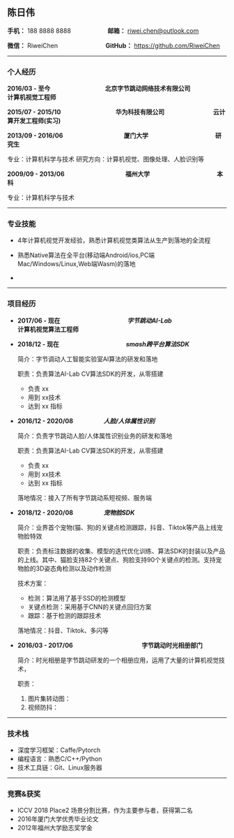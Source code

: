 ## 陈日伟

**手机：** 188 8888 8888　　　　　　**邮箱：** riwei.chen@outlook.com

**微信：** RiweiChen  　　　 　　　　    **GitHub：** https://github.com/RiweiChen



-----------------------

### 个人经历

**2016/03 - 至今**　　　　　　　　　**北京字节跳动网络技术有限公司**　　　　　　　　**计算机视觉工程师**

**2015/07 - 2015/10**　　　　　　　　　**华为科技有限公司**　　　　　　　　**云计算开发工程师(实习)**

**2013/09 - 2016/06**　　　　　　　　　　**厦门大学**　　　　　　　　　　　**研究生**

专业：计算机科学与技术                  研究方向：计算机视觉、图像处理、人脸识别等　　　

**2009/09 - 2013/06**　　　　　　　　　　**福州大学**　　　　　　　　　　　**本科**

专业：计算机科学与技术　　　

------------------------

### 专业技能

* 4年计算机视觉开发经验，熟悉计算机视觉类算法从生产到落地的全流程

* 熟悉Native算法在全平台(移动端Android/ios,PC端Mac/Windows/Linux,Web端Wasm)的落地
* 


---------------------

### 项目经历

* **2017/06 - 现在**　　　　　　　　　　　***字节跳动AI-Lab***　　　　　　　　　　　**计算机视觉算法工程师**
* **2018/12 - 现在**　　　　　　　　　　　***smash跨平台算法SDK***

  简介：字节调动人工智能实验室AI算法的研发和落地

  职责：负责算法AI-Lab CV算法SDK的开发，从零搭建

  * 负责 xx
  * 用到 xx技术
  * 达到 xx 指标

* **2016/12 - 2020/08**　　　　　***人脸/人体属性识别***

  简介：负责字节跳动人脸/人体属性识别业务的研发和落地

  职责：负责算法AI-Lab CV算法SDK的开发，从零搭建

  * 负责 xx
  * 用到 xx技术
  * 达到 xx 指标

  落地情况：接入了所有字节跳动系短视频、服务端

* **2018/12 - 2020/08**　　　　　***宠物脸SDK***

  简介：业界首个宠物(猫、狗)的关键点检测跟踪，抖音、Tiktok等产品上线宠物脸特效

  职责：负责标注数据的收集、模型的迭代优化训练、算法SDK的封装以及产品的上线。其中、猫脸支持82个关键点、狗脸支持90个关键点的检测。支持宠物脸的3D姿态角检测以及动作检测

  技术方案：
  * 检测：算法用了基于SSD的检测模型
  * 关键点检测：采用基于CNN的关键点回归方案
  * 跟踪：基于检测的跟踪技术

  落地情况：抖音、Tiktok、多闪等
* **2016/03 - 2017/06**　　　　　　　　　　　      **字节跳动时光相册部门**

  简介：时光相册是字节跳动研发的一个相册应用，运用了大量的计算机视觉技术，

  职责：

   1. 图片集转动图： 
   2. 视频防抖：
  

----------------------------------

### 技术栈

* 深度学习框架：Caffe/Pytorch
* 编程语言：熟悉C/C++/Python
* 技术工具链：Git、Linux服务器

----------------------------------

### 竞赛&获奖

* ICCV 2018 Place2 场景分割比赛，作为主要参与者，获得第二名
* 2016年厦门大学优秀毕业论文
* 2012年福州大学励志奖学金
